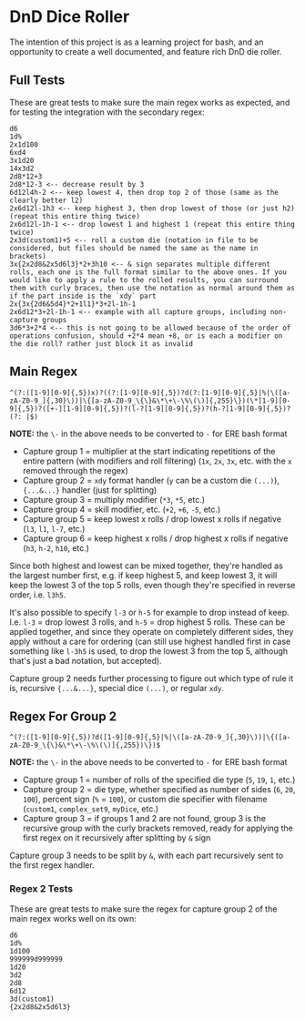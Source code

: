 # DnD Dice Roller

The intention of this project is as a learning project for bash, and an opportunity to create a well documented, and feature rich DnD die roller.

## Full Tests

These are great tests to make sure the main regex works as expected, and for testing the integration with the secondary regex:

```
d6
1d%
2x1d100
6xd4
3x1d20
14x3d2
2d8*12+3
2d8*12-3 <-- decrease result by 3
6d12l4h-2 <-- keep lowest 4, then drop top 2 of those (same as the clearly better l2)
2x6d12l-1h3 <-- keep highest 3, then drop lowest of those (or just h2) (repeat this entire thing twice)
2x6d12l-1h-1 <-- drop lowest 1 and highest 1 (repeat this entire thing twice)
2x3d(custom1)+5 <-- roll a custom die (notation in file to be considered, but files should be named the same as the name in brackets)
3x{2x2d8&2x5d6l3}*2+3h10 <-- & sign separates multiple different rolls, each one is the full format similar to the above ones. If you would like to apply a rule to the rolled results, you can surround them with curly braces, then use the notation as normal around them as if the part inside is the `xdy` part
2x{3x{2d6&5d4}*2+1l1}*3+2l-1h-1
2x6d12*3+2l-1h-1 <-- example with all capture groups, including non-capture groups
3d6*3+2*4 <-- this is not going to be allowed because of the order of operations confusion, should +2*4 mean +8, or is each a modifier on the die roll? rather just block it as invalid
```

## Main Regex

`^(?:([1-9][0-9]{,5})x)?((?:[1-9][0-9]{,5})?d(?:[1-9][0-9]{,5}|%|\([a-zA-Z0-9_]{,30}\))|\{[a-zA-Z0-9_\{\}&\*\+\-\%\(\)]{,255}\})(\*[1-9][0-9]{,5})?([+-][1-9][0-9]{,5})?(l-?[1-9][0-9]{,5})?(h-?[1-9][0-9]{,5})?(?: |$)`

**NOTE:** the `\-` in the above needs to be converted to `-` for ERE bash format

- Capture group 1 = multiplier at the start indicating repetitions of the entire pattern (with modifiers and roll filtering) (`1x`, `2x`, `3x`, etc. with the `x` removed through the regex)
- Capture group 2 = `xdy` format handler (`y` can be a custom die `(...)`), `{...&...}` handler (just for splitting)
- Capture group 3 = multiply modifier (`*3`, `*5`, etc.)
- Capture group 4 = skill modifier, etc. (`+2`, `+6`, `-5`, etc.)
- Capture group 5 = keep lowest x rolls / drop lowest x rolls if negative (`l3`, `l1`, `l-7`, etc.)
- Capture group 6 = keep highest x rolls / drop highest x rolls if negative (`h3`, `h-2`, `h10`, etc.)

Since both highest and lowest can be mixed together, they're handled as the largest number first, e.g. if keep highest 5, and keep lowest 3, it will keep the lowest 3 of the top 5 rolls, even though they're specified in reverse order, i.e. `l3h5`.

It's also possible to specify `l-3` or `h-5` for example to drop instead of keep. I.e. `l-3` = drop lowest 3 rolls, and `h-5` = drop highest 5 rolls. These can be applied together, and since they operate on completely different sides, they apply without a care for ordering (can still use highest handled first in case something like `l-3h5` is used, to drop the lowest 3 from the top 5, although that's just a bad notation, but accepted).

Capture group 2 needs further processing to figure out which type of rule it is, recursive `{...&...}`, special dice `(...)`, or regular `xdy`.

## Regex For Group 2

`^(?:([1-9][0-9]{,5})?d([1-9][0-9]{,5}|%|\([a-zA-Z0-9_]{,30}\))|\{([a-zA-Z0-9_\{\}&\*\+\-\%\(\)]{,255})\})$`

**NOTE:** the `\-` in the above needs to be converted to `-` for ERE bash format

- Capture group 1 = number of rolls of the specified die type (`5`, `19`, `1`, etc.)
- Capture group 2 = die type, whether specified as number of sides (`6`, `20`, `100`), percent sign (`%` = `100`), or custom die specifier with filename (`custom1`, `complex_set9`, `myDice`, etc.)
- Capture group 3 = if groups 1 and 2 are not found, group 3 is the recursive group with the curly brackets removed, ready for applying the first regex on it recursively after splitting by `&` sign

Capture group 3 needs to be split by `&`, with each part recursively sent to the first regex handler.

### Regex 2 Tests

These are great tests to make sure the regex for capture group 2 of the main regex works well on its own:

```
d6
1d%
1d100
999999d999999
1d20
3d2
2d8
6d12
3d(custom1)
{2x2d8&2x5d6l3}
```